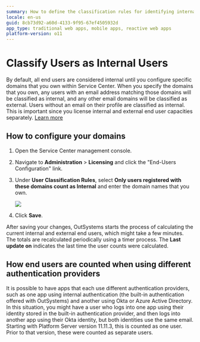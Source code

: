 ```yaml
---
summary: How to define the classification rules for identifying internal or external users.
locale: en-us
guid: 8cb73d92-a60d-4133-9f95-67ef4505932d
app_type: traditional web apps, mobile apps, reactive web apps
platform-version: o11
---
```


# Classify Users as Internal Users

By default, all end users are considered internal until you configure specific domains that you own within Service Center. When you specify the domains that you own, any users with an email address matching those domains will be classified as internal, and any other email domains will be classified as external. Users without an email on their profile are classified as internal. This is important since you license internal and external end user capacities separately. [Learn more](intro.md)

## How to configure your domains

1. Open the Service Center management console.

1. Navigate to **Administration** > **Licensing** and click the "End-Users Configuration" link.

1. Under **User Classification Rules**, select **Only users registered with these domains count as Internal** and enter the domain names that you own. 

    ![](images/sc-user-classification-rules.png?width=900)

1. Click **Save**.

After saving your changes, OutSystems starts the process of calculating the current internal and external end users, which might take a few minutes. The totals are recalculated periodically using a timer process. The **Last update on** indicates the last time the user counts were calculated.

## How end users are counted when using different authentication providers 

It is possible to have apps that each use different authentication providers, such as one app using internal authentication (the built-in authentication offered with OutSystems) and another using Okta or Azure Active Directory. In this situation, you might have a user who logs into one app using their identity stored in the built-in authentication provider, and then logs into another app using their Okta identity, but both identities use the same email. Starting with Platform Server version 11.11.3, this is counted as one user. Prior to that version, these were counted as separate users.
